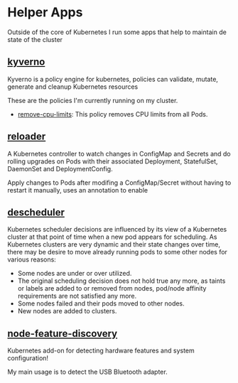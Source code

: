 # Helper Apps

Outside of the core of Kubernetes I run some apps that help to maintain de state of the cluster

## [kyverno](https://kyverno.io)

Kyverno is a policy engine for kubernetes, policies can validate, mutate, generate and cleanup Kubernetes resources

These are the policies I'm currently running on my cluster.

- [remove-cpu-limits](https://github.com/mrmarble/home-ops/tree/main/cluster/apps/kyverno/kyverno/remove-cpu-limit.yaml): This policy removes CPU limits from all Pods.

## [reloader](https://github.com/stakater/Reloader)

A Kubernetes controller to watch changes in ConfigMap and Secrets and do rolling upgrades on Pods with their associated Deployment, StatefulSet, DaemonSet and DeploymentConfig.

Apply changes to Pods after modifing a ConfigMap/Secret without having to restart it manually, uses an annotation to enable

## [descheduler](https://github.com/kubernetes-sigs/descheduler)

Kubernetes scheduler decisions are influenced by its view of a Kubernetes cluster at that point of time when a new pod appears for scheduling. As Kubernetes clusters are very dynamic and their state changes over time, there may be desire to move already running pods to some other nodes for various reasons:

- Some nodes are under or over utilized.
- The original scheduling decision does not hold true any more, as taints or labels are added to or removed from nodes, pod/node affinity requirements are not satisfied any more.
- Some nodes failed and their pods moved to other nodes.
- New nodes are added to clusters.

## [node-feature-discovery](https://github.com/kubernetes-sigs/node-feature-discovery)

Kubernetes add-on for detecting hardware features and system configuration!

My main usage is to detect the USB Bluetooth adapter.

